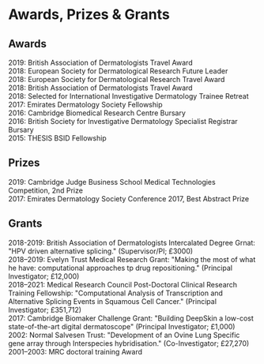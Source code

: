# Awards, Prizes & Grants

## Awards

2019: British Association of Dermatologists Travel Award <br>
2018: European Society for Dermatological Research Future Leader <br>
2018: European Society for Dermatological Research Travel Award <br>
2018: British Association of Dermatologists Travel Award <br>
2018: Selected for International Investigative Dermatology Trainee Retreat <br>
2017: Emirates Dermatology Society Fellowship <br> 
2016: Cambridge Biomedical Research Centre Bursary <br> 
2016: British Society for Investigative Dermatology Specialist Registrar Bursary <br> 
2015: THESIS BSID Fellowship <br> 

## Prizes

2019: Cambridge Judge Business School Medical Technologies Competition, 2nd Prize <br>
2017: Emirates Dermatology Society Conference 2017, Best Abstract Prize <br>

## Grants

2018-2019: British Association of Dermatologists Intercalated Degree Grnat: "HPV driven alternative splicing." (Supervisor/PI; £3000) <br>
2018–2019: Evelyn Trust Medical Research Grant: "Making the most of what he have: computational approaches tp drug repositioning." (Principal Investigator; £12,000) <br>
2018–2021: Medical Research Council Post-Doctoral Clinical Research Training Fellowship: "Computational Analysis of Transcription and Alternative Splicing Events in Squamous Cell Cancer." (Principal Investigator; £351,712) <br>
2017: Cambridge Biomaker Challenge Grant: "Building DeepSkin a low-cost state-of-the-art digital dermatoscope" (Principal Investigator; £1,000) <br>
2002: Normal Salvesen Trust: "Development of an Ovine Lung Specific gene array through Interspecies hybridisation." (Co-Investigator; £27,270) <br>
2001–2003: MRC doctoral training Award 
